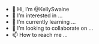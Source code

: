 - 👋 Hi, I’m @KellySwaine
- 👀 I’m interested in ...
- 🌱 I’m currently learning ...
- 💞️ I’m looking to collaborate on ...
- 📫 How to reach me ...

<!---
KellySwaine/KellySwaine is a ✨ special ✨ repository because its `README.md` (this file) appears on your GitHub profile.
You can click the Preview link to take a look at your changes.
--->
